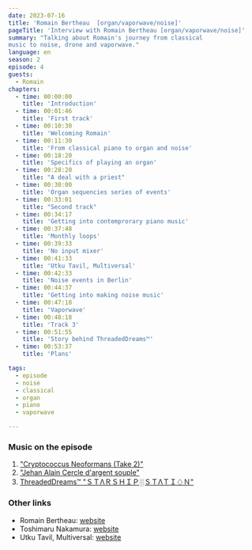 ```yaml
---
date: 2023-07-16
title: 'Romain Bertheau  [organ/vaporwave/noise]'
pageTitle: 'Interview with Romain Bertheau [organ/vaporwave/noise]'
summary: "Talking about Romain's journey from classical
music to noise, drone and vaporwave."
language: en
season: 2
episode: 4
guests:
  - Romain
chapters:
  - time: 00:00:00
    title: 'Introduction'
  - time: 00:01:46
    title: 'First track'
  - time: 00:10:30
    title: 'Welcoming Romain'
  - time: 00:11:30
    title: 'From classical piano to organ and noise'
  - time: 00:18:20
    title: 'Specifics of playing an organ'
  - time: 00:28:20
    title: "A deal with a priest"
  - time: 00:30:00
    title: 'Organ sequencies series of events'
  - time: 00:33:01
    title: "Second track"
  - time: 00:34:17
    title: 'Getting into contemprorary piano music'
  - time: 00:37:48
    title: 'Monthly loops'
  - time: 00:39:33
    title: 'No input mixer'
  - time: 00:41:33
    title: 'Utku Tavil, Multiversal'
  - time: 00:42:33
    title: 'Noise events in Berlin'
  - time: 00:44:37
    title: 'Getting into making noise music'
  - time: 00:47:18
    title: 'Vaporwave'
  - time: 00:48:18
    title: 'Track 3'
  - time: 00:51:55
    title: 'Story behind ThreadedDreams™'
  - time: 00:53:37
    title: 'Plans'

tags:
  - episode
  - noise
  - classical
  - organ
  - piano
  - vaporwave

---
```


### Music on the episode

1. ["Cryptococcus Neoformans (Take 2)"][track1]
2. ["Jehan Alain Cercle d'argent souple"][track2]
3. [ThreadedDreams™ "ＳＴΛＲＳＨＩＰ░ＳＴΛＴＩ♢Ｎ"][track3]

### Other links

- Romain Bertheau: [website](https://romainbertheau.com/)
- Toshimaru Nakamura: [website](http://japanimprov.com/tnakamura/)
- Utku Tavil, Multiversal: [website](https://utkutavil.tumblr.com/)

[track1]: https://nunc-nunc.bandcamp.com/track/cryptococcus-neoformans-take-2
[track2]: https://www.stupidcompetitions.com/monthly-loops/
[track3]: https://illuminatedpaths.bandcamp.com/track/--543

